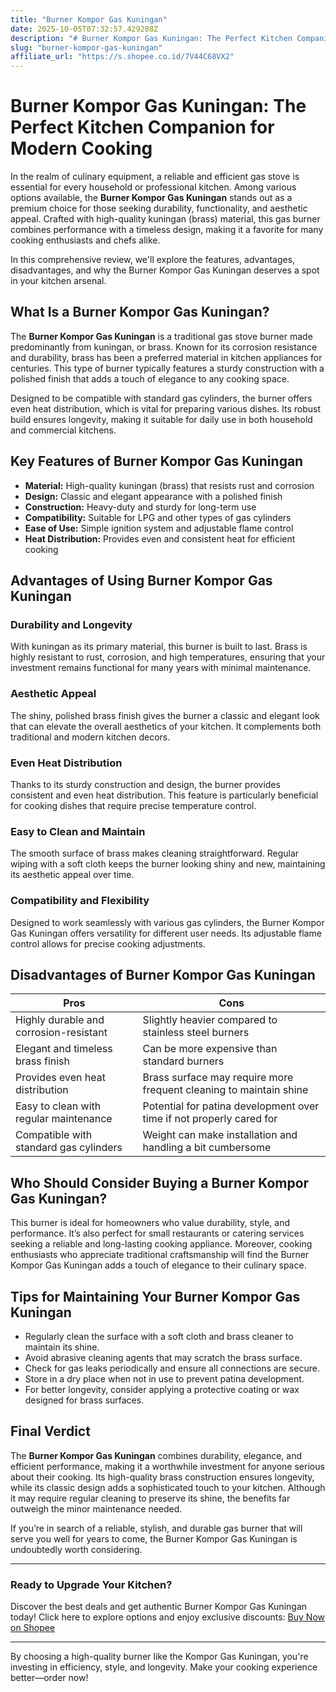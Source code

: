 ```yaml
---
title: "Burner Kompor Gas Kuningan"
date: 2025-10-05T07:32:57.429288Z
description: "# Burner Kompor Gas Kuningan: The Perfect Kitchen Companion for Modern Cooking..."
slug: "burner-kompor-gas-kuningan"
affiliate_url: "https://s.shopee.co.id/7V44C68VX2"
---
```

# Burner Kompor Gas Kuningan: The Perfect Kitchen Companion for Modern Cooking

In the realm of culinary equipment, a reliable and efficient gas stove is essential for every household or professional kitchen. Among various options available, the **Burner Kompor Gas Kuningan** stands out as a premium choice for those seeking durability, functionality, and aesthetic appeal. Crafted with high-quality kuningan (brass) material, this gas burner combines performance with a timeless design, making it a favorite for many cooking enthusiasts and chefs alike.

In this comprehensive review, we'll explore the features, advantages, disadvantages, and why the Burner Kompor Gas Kuningan deserves a spot in your kitchen arsenal.

## What Is a Burner Kompor Gas Kuningan?

The **Burner Kompor Gas Kuningan** is a traditional gas stove burner made predominantly from kuningan, or brass. Known for its corrosion resistance and durability, brass has been a preferred material in kitchen appliances for centuries. This type of burner typically features a sturdy construction with a polished finish that adds a touch of elegance to any cooking space.

Designed to be compatible with standard gas cylinders, the burner offers even heat distribution, which is vital for preparing various dishes. Its robust build ensures longevity, making it suitable for daily use in both household and commercial kitchens.

## Key Features of Burner Kompor Gas Kuningan

- **Material:** High-quality kuningan (brass) that resists rust and corrosion
- **Design:** Classic and elegant appearance with a polished finish
- **Construction:** Heavy-duty and sturdy for long-term use
- **Compatibility:** Suitable for LPG and other types of gas cylinders
- **Ease of Use:** Simple ignition system and adjustable flame control
- **Heat Distribution:** Provides even and consistent heat for efficient cooking

## Advantages of Using Burner Kompor Gas Kuningan

### Durability and Longevity

With kuningan as its primary material, this burner is built to last. Brass is highly resistant to rust, corrosion, and high temperatures, ensuring that your investment remains functional for many years with minimal maintenance.

### Aesthetic Appeal

The shiny, polished brass finish gives the burner a classic and elegant look that can elevate the overall aesthetics of your kitchen. It complements both traditional and modern kitchen decors.

### Even Heat Distribution

Thanks to its sturdy construction and design, the burner provides consistent and even heat distribution. This feature is particularly beneficial for cooking dishes that require precise temperature control.

### Easy to Clean and Maintain

The smooth surface of brass makes cleaning straightforward. Regular wiping with a soft cloth keeps the burner looking shiny and new, maintaining its aesthetic appeal over time.

### Compatibility and Flexibility

Designed to work seamlessly with various gas cylinders, the Burner Kompor Gas Kuningan offers versatility for different user needs. Its adjustable flame control allows for precise cooking adjustments.

## Disadvantages of Burner Kompor Gas Kuningan

| Pros                                           | Cons                                                |
|------------------------------------------------|-----------------------------------------------------|
| Highly durable and corrosion-resistant       | Slightly heavier compared to stainless steel burners |
| Elegant and timeless brass finish             | Can be more expensive than standard burners        |
| Provides even heat distribution                | Brass surface may require more frequent cleaning to maintain shine |
| Easy to clean with regular maintenance        | Potential for patina development over time if not properly cared for |
| Compatible with standard gas cylinders        | Weight can make installation and handling a bit cumbersome |

## Who Should Consider Buying a Burner Kompor Gas Kuningan?

This burner is ideal for homeowners who value durability, style, and performance. It’s also perfect for small restaurants or catering services seeking a reliable and long-lasting cooking appliance. Moreover, cooking enthusiasts who appreciate traditional craftsmanship will find the Burner Kompor Gas Kuningan adds a touch of elegance to their culinary space.

## Tips for Maintaining Your Burner Kompor Gas Kuningan

- Regularly clean the surface with a soft cloth and brass cleaner to maintain its shine.
- Avoid abrasive cleaning agents that may scratch the brass surface.
- Check for gas leaks periodically and ensure all connections are secure.
- Store in a dry place when not in use to prevent patina development.
- For better longevity, consider applying a protective coating or wax designed for brass surfaces.

## Final Verdict

The **Burner Kompor Gas Kuningan** combines durability, elegance, and efficient performance, making it a worthwhile investment for anyone serious about their cooking. Its high-quality brass construction ensures longevity, while its classic design adds a sophisticated touch to your kitchen. Although it may require regular cleaning to preserve its shine, the benefits far outweigh the minor maintenance needed.

If you’re in search of a reliable, stylish, and durable gas burner that will serve you well for years to come, the Burner Kompor Gas Kuningan is undoubtedly worth considering.

---

### Ready to Upgrade Your Kitchen? 

Discover the best deals and get authentic Burner Kompor Gas Kuningan today! Click here to explore options and enjoy exclusive discounts: [Buy Now on Shopee](https://s.shopee.co.id/7V44C68VX2)

---

By choosing a high-quality burner like the Kompor Gas Kuningan, you're investing in efficiency, style, and longevity. Make your cooking experience better—order now!